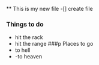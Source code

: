 ** This is my new file
-[] create file

### Things to do
- hit the rack
- hit the range
###p Places to go
- to hell
- -to heaven
